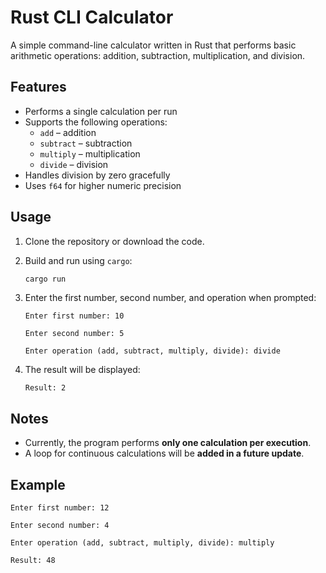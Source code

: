 # Rust CLI Calculator

A simple command-line calculator written in Rust that performs basic arithmetic operations: addition, subtraction, multiplication, and division.

## Features

- Performs a single calculation per run
- Supports the following operations:
  - `add` – addition
  - `subtract` – subtraction
  - `multiply` – multiplication
  - `divide` – division
- Handles division by zero gracefully
- Uses `f64` for higher numeric precision

## Usage

1. Clone the repository or download the code.
2. Build and run using `cargo`:

   ```bash
   cargo run
   ```

3. Enter the first number, second number, and operation when prompted:

   ```text
   Enter first number: 10

   Enter second number: 5

   Enter operation (add, subtract, multiply, divide): divide
   ```

4. The result will be displayed:

   ```text
   Result: 2
   ```

## Notes

- Currently, the program performs **only one calculation per execution**.
- A loop for continuous calculations will be **added in a future update**.

## Example

```text
Enter first number: 12

Enter second number: 4

Enter operation (add, subtract, multiply, divide): multiply

Result: 48
```
